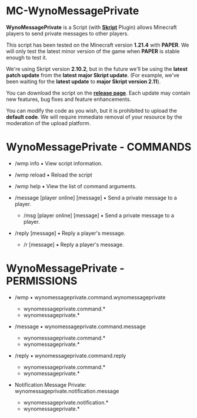 # MC-WynoMessagePrivate
**WynoMessagePrivate** is a Script (with [**Skript**](https://github.com/SkriptLang/Skript) Plugin) allows Minecraft players to send private messages to other players.

This script has been tested on the Minecraft version **1.21.4** with **PAPER**. We will only test the latest minor version of the game when **PAPER** is stable enough to test it.

We're using Skript version **2.10.2**, but in the future we'll be using the **latest patch update** from the **latest major Skript update**. (For example, we've been waiting for the **latest update** to **major Skript version 2.11**).

You can download the script on the [**release page**](https://github.com/WynoriaStudios/MC-WynoMessagePrivate/releases). Each update may contain new features, bug fixes and feature enhancements.

You can modify the code as you wish, but it is prohibited to upload the **default code**. We will require immediate removal of your resource by the moderation of the upload platform.

# WynoMessagePrivate - COMMANDS
- /wmp info ▪ View script information.

- /wmp reload ▪ Reload the script

- /wmp help ▪ View the list of command arguments.

- /message [player online] [message] ▪ Send a private message to a player.

  - /msg [player online] [message] ▪ Send a private message to a player.

- /reply [message] ▪ Reply a player's message.

  - /r [message] ▪ Reply a player's message.
 
# WynoMessagePrivate - PERMISSIONS
- /wmp ▪ wynomessageprivate.command.wynomessageprivate
  - wynomessageprivate.command.*
  - wynomessageprivate.*

- /message ▪ wynomessageprivate.command.message
  - wynomessageprivate.command.*
  - wynomessageprivate.* 

- /reply ▪ wynomessageprivate.command.reply
  - wynomessageprivate.command.*
  - wynomessageprivate.*
 
- Notification Message Private: wynomessageprivate.notification.message
  - wynomessageprivate.notification.*
  - wynomessageprivate.*
